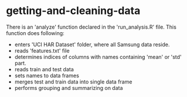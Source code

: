 # getting-and-cleaning-data

There is an 'analyze' function declared in the 'run_analysis.R' file. This function does following:
 - enters 'UCI HAR Dataset' folder, where all Samsung data reside.
 - reads 'features.txt' file
 - determines indices of columns with names containing 'mean' or 'std' part.
 - reads train and test data 
 - sets names to data frames
 - merges test and train data into single data frame
 - performs grouping and summarizing on data
